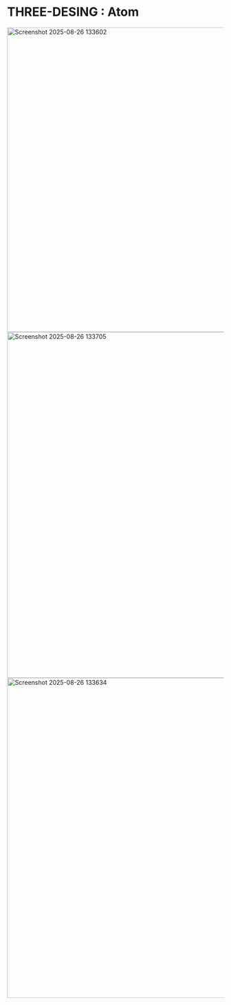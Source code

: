# THREE-DESING : Atom

<img width="895" height="708" alt="Screenshot 2025-08-26 133602" src="https://github.com/user-attachments/assets/56bd03da-a9e6-4736-aa9d-f3bf85660f84" />

<img width="899" height="804" alt="Screenshot 2025-08-26 133705" src="https://github.com/user-attachments/assets/a4c5faac-d99b-442f-bc1f-d12dd3d6093e" />

<img width="918" height="744" alt="Screenshot 2025-08-26 133634" src="https://github.com/user-attachments/assets/1472b41b-90e5-483a-8659-a6260d309be8" />

